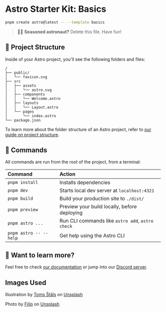 # Astro Starter Kit: Basics

```sh
pnpm create astro@latest -- --template basics
```

> 🧑‍🚀 **Seasoned astronaut?** Delete this file. Have fun!

## 🚀 Project Structure

Inside of your Astro project, you'll see the following folders and files:

```text
/
├── public/
│   └── favicon.svg
├── src
│   ├── assets
│   │   └── astro.svg
│   ├── components
│   │   └── Welcome.astro
│   ├── layouts
│   │   └── Layout.astro
│   └── pages
│       └── index.astro
└── package.json
```

To learn more about the folder structure of an Astro project, refer to [our guide on project structure](https://docs.astro.build/en/basics/project-structure/).

## 🧞 Commands

All commands are run from the root of the project, from a terminal:

| Command                   | Action                                           |
| :------------------------ | :----------------------------------------------- |
| `pnpm install`             | Installs dependencies                            |
| `pnpm dev`             | Starts local dev server at `localhost:4321`      |
| `pnpm build`           | Build your production site to `./dist/`          |
| `pnpm preview`         | Preview your build locally, before deploying     |
| `pnpm astro ...`       | Run CLI commands like `astro add`, `astro check` |
| `pnpm astro -- --help` | Get help using the Astro CLI                     |

## 👀 Want to learn more?

Feel free to check [our documentation](https://docs.astro.build) or jump into our [Discord server](https://astro.build/chat).

## Images Used
Illustration by <a href="https://unsplash.com/@tomsdesign?utm_content=creditCopyText&utm_medium=referral&utm_source=unsplash">Toms Štāls</a> on <a href="https://unsplash.com/illustrations/a-group-of-people-working-on-a-large-screen-mEwYP78-Rfw?utm_content=creditCopyText&utm_medium=referral&utm_source=unsplash">Unsplash</a>

 Photo by <a href="https://unsplash.com/@fhavlik?utm_content=creditCopyText&utm_medium=referral&utm_source=unsplash">Filip</a> on <a href="https://unsplash.com/photos/black-and-white-candybar-phone-VHf4jqrUu7g?utm_content=creditCopyText&utm_medium=referral&utm_source=unsplash">Unsplash</a>
      
